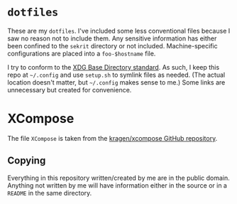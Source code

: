 # `dotfiles` #

These are my `dotfiles`. I've included some less conventional files because
I saw no reason not to include them. Any sensitive information has either been
confined to the `sekrit` directory or not included. Machine-specific
configurations are placed into a `foo-$hostname` file.

I try to conform to the [XDG Base Directory standard][xdg-spec]. As such, I keep
this repo at `~/.config` and use `setup.sh` to symlink files as needed. (The
actual location doesn't matter, but `~/.config` makes sense to me.) Some links
are unnecessary but created for convenience.

# XCompose #

The file `XCompose` is taken from the [kragen/xcompose GitHub
repository][xcompose].

## Copying ##

Everything in this repository written/created by me are in the public domain.
Anything not written by me will have information either in the source or in
a `README` in the same directory.

[xdg-spec]: http://standards.freedesktop.org/basedir-spec/basedir-spec-latest.html
[xcompose]: https://github.com/kragen/xcompose

